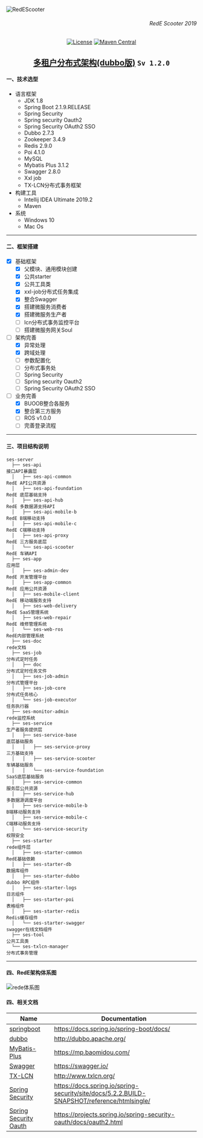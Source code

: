 
![RedEScooter](https://github.com/mrjerryli/ses-server/blob/master/ses-doc/images/redescooter.png)      
###### <div align=right>RedE Scooter 2019

<div align=center>

[![License](https://img.shields.io/badge/License-Apache%202.0-blue.svg?label=license)](https://github.com/mrjerryli/ses-server/blob/master/LICENSE) 
[![Maven Central](https://img.shields.io/maven-central/v/org.apache.maven/apache-maven.svg?label=Maven%20Central)](https://search.maven.org/#search%7Cgav%7C1%7Cg%3A%22org.apache.maven%22%20AND%20a%3A%22apache-maven%22)

</div>

## <div align=center>[多租户分布式架构(dubbo版)](https://github.com/mrjerryli/ses-server) `Sv 1.2.0` 
 
#### 一、技术选型

- 语言框架
	- JDK 1.8
	- Spring Boot 2.1.9.RELEASE
    - Spring Security
    - Spring security Oauth2
    - Spring Security OAuth2 SSO
	- Dubbo 2.7.3
	- Zookeeper 3.4.9
	- Redis 2.9.0
	- Poi 4.1.0
	- MySQL
	- Mybatis Plus  3.1.2
	- Swagger 2.8.0
	- Xxl job 
	- TX-LCN分布式事务框架
- 构建工具
	- Intellij IDEA Ultimate 2019.2
	- Maven
- 系统
	- Windows 10
	- Mac Os

---

#### 二、框架搭建

- [x] 基础框架
    - [x] 父模块、通用模块创建
    - [x] 公共starter
    - [x] 公共工具类
    - [x] xxl-job分布式任务集成
    - [X] 整合Swagger
    - [X] 搭建微服务消费者
    - [X] 搭建微服务生产者
    - [ ] lcn分布式事务监控平台
    - [ ] 搭建微服务网关Soul
- [ ] 架构完善
    - [X] 异常处理
    - [X] 跨域处理
    - [ ] 参数配置化
    - [ ] 分布式事务处
    - [ ] Spring Security
    - [ ] Spring security Oauth2
    - [ ] Spring Security OAuth2 SSO
    
- [ ] 业务完善
    - [X] BUOOB整合各服务
    - [X] 整合第三方服务
    - [ ] ROS v1.0.0
    - [ ] 完善登录流程

---

#### 三、项目结构说明
```text
ses-server
  ├── ses-api                                                         接口API暴露层
  │   ├── ses-api-common                                              RedE API公共资源
  │   ├── ses-api-foundation                                          RedE 底层基础支持
  │   ├── ses-api-hub                                                 RedE 多数据源支持API
  │   ├── ses-api-mobile-b                                            RedE B端移动支持
  │   ├── ses-api-mobile-c                                            RedE C端移动支持
  │   ├── ses-api-proxy                                               RedE 三方服务底层
  │   └── ses-api-scooter                                             RedE 车辆API
  ├── ses-app                                                         应用层
  │   ├── ses-admin-dev                                               RedE 开发管理平台
  │   ├── ses-app-common                                              RedE 应用公共资源 
  │   ├── ses-mobile-client                                           RedE 移动端服务支持
  │   ├── ses-web-delivery                                            RedE SaaS管理系统
  │   ├── ses-web-repair                                              RedE 维修管理系统
  │   └── ses-web-ros                                                 RedE内部管理系统
  ├── ses-doc                                                         rede文档
  ├── ses-job                                                         分布式定时任务
  │   ├── doc                                                         分布式定时任务文件
  │   ├── ses-job-admin                                               分布式管理平台
  │   ├── ses-job-core                                                分布式任务核心
  │   └── ses-job-executor                                            任务执行器
  ├── ses-monitor-admin                                               rede监控系统
  ├── ses-service                                                     生产者服务提供层
  │   ├── ses-service-base                                            底层基础服务
  │   │   ├── ses-service-proxy                                       三方基础支持
  │   │   ├── ses-service-scooter                                     车辆基础服务
  │   │   └── ses-service-foundation                                  SaaS底层基础服务
  │   ├── ses-service-common                                          服务层公共资源
  │   ├── ses-service-hub                                             多数据源调度平台
  │   ├── ses-service-mobile-b                                        B端移动服务支持
  │   ├── ses-service-mobile-c                                        C端移动服务支持
  │   └── ses-service-security                                        权限安全
  ├── ses-starter                                                     rede组件层
  │   ├── ses-starter-common                                          RedE基础依赖
  │   ├── ses-starter-db                                              数据库组件
  │   ├── ses-starter-dubbo                                           dubbo RPC组件
  │   ├── ses-starter-logs                                            日志组件
  │   ├── ses-starter-poi                                             表格组件
  │   ├── ses-starter-redis                                           Redis缓存组件
  │   └── ses-starter-swagger                                         swagger在线文档组件
  ├── ses-tool                                                        公共工具类
  └── ses-txlcn-manager                                               分布式事务管理
```
---

#### 四、RedE架构体系图

![rede体系图](https://github.com/mrjerryli/ses-server/blob/master/ses-doc/images/rede.png)

#### 四、相关文档

| Name | Documentation|
| ---------- | ---------------------------------------- |
| [springboot](https://docs.spring.io/spring-boot/docs/) | https://docs.spring.io/spring-boot/docs/ |
| [dubbo](http://dubbo.apache.org/en-us/) | http://dubbo.apache.org/ |      
| [MyBatis-Plus](https://mp.baomidou.com/) |https://mp.baomidou.com/|
| [Swagger](https://swagger.io/#)|https://swagger.io/|
| [TX-LCN](http://www.txlcn.org/)|http://www.txlcn.org/|
| [Spring Security](https://docs.spring.io/spring-security/site/docs/5.2.2.BUILD-SNAPSHOT/reference/htmlsingle/)|https://docs.spring.io/spring-security/site/docs/5.2.2.BUILD-SNAPSHOT/reference/htmlsingle/|
| [Spring Security Oauth](https://projects.spring.io/spring-security-oauth/docs/oauth2.html)|https://projects.spring.io/spring-security-oauth/docs/oauth2.html|

